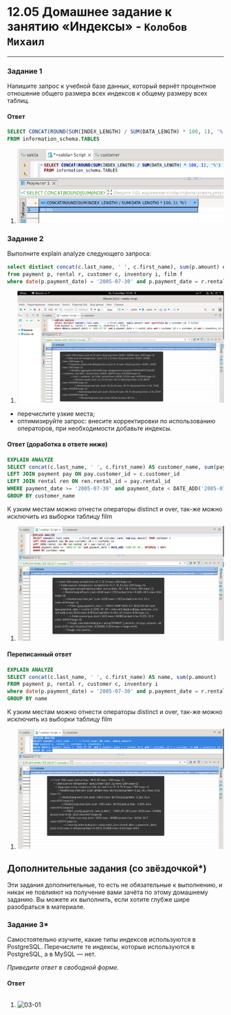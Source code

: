 # 12.05 Домашнее задание к занятию «Индексы» - `Колобов Михаил`

---

### Задание 1

Напишите запрос к учебной базе данных, который вернёт процентное отношение общего размера всех индексов к общему размеру всех таблиц.

#### Ответ
```sql
SELECT CONCAT(ROUND(SUM(INDEX_LENGTH) / SUM(DATA_LENGTH) * 100, 1), '%') 
FROM information_schema.TABLES
```
1. ![01-01](https://github.com/Mikhail-2023/05_Databases_and_information_security/blob/main/12.05_screen/01-01.PNG)


### Задание 2

Выполните explain analyze следующего запроса:
```sql
select distinct concat(c.last_name, ' ', c.first_name), sum(p.amount) over (partition by c.customer_id, f.title)
from payment p, rental r, customer c, inventory i, film f
where date(p.payment_date) = '2005-07-30' and p.payment_date = r.rental_date and r.customer_id = c.customer_id and i.inventory_id = r.inventory_id
```
1. ![02-01](https://github.com/Mikhail-2023/05_Databases_and_information_security/blob/main/12.05_screen/02-01.PNG)
- перечислите узкие места;
- оптимизируйте запрос: внесите корректировки по использованию операторов, при необходимости добавьте индексы.

#### Ответ (доработка в ответе ниже)
```sql
EXPLAIN ANALYZE 
SELECT concat(c.last_name, ' ', c.first_name) AS customer_name, sum(pay.amount) FROM customer c
LEFT JOIN payment pay ON pay.customer_id = c.customer_id
LEFT JOIN rental ren ON ren.rental_id = pay.rental_id 
WHERE payment_date >= '2005-07-30' and payment_date < DATE_ADD('2005-07-30', INTERVAL 1 DAY)
GROUP BY customer_name
```
К узким местам можно отнести операторы distinct и over, так-же можно исключить из выборки таблицу film

1. ![02-02](https://github.com/Mikhail-2023/05_Databases_and_information_security/blob/main/12.05_screen/02-02.PNG)

#### Переписанный ответ
```sql
EXPLAIN ANALYZE 
SELECT concat(c.last_name, ' ', c.first_name) AS name, sum(p.amount) 
FROM payment p, rental r, customer c, inventory i
where date(p.payment_date) = '2005-07-30' and p.payment_date = r.rental_date and r.customer_id = c.customer_id and i.inventory_id = r.inventory_id
GROUP BY name
```
К узким местам можно отнести операторы distinct и over, так-же можно исключить из выборки таблицу film

1. ![02-02-02](https://github.com/Mikhail-2023/05_Databases_and_information_security/blob/main/12.05_screen/02-02-02.PNG)











## Дополнительные задания (со звёздочкой*)
Эти задания дополнительные, то есть не обязательные к выполнению, и никак не повлияют на получение вами зачёта по этому домашнему заданию. Вы можете их выполнить, если хотите глубже шире разобраться в материале.

### Задание 3*

Самостоятельно изучите, какие типы индексов используются в PostgreSQL. Перечислите те индексы, которые используются в PostgreSQL, а в MySQL — нет.

*Приведите ответ в свободной форме.*

#### Ответ
```sql

```
1. ![03-01]()
